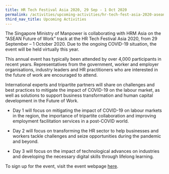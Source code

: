 ```yaml
---
title: HR Tech Festival Asia 2020, 29 Sep - 1 Oct 2020
permalink: /activities/upcoming-activities/hr-tech-fest-asia-2020-asean-fow-track/
third_nav_title: Upcoming Activities
---
```

The Singapore Ministry of Manpower is collaborating with HRM Asia on the “ASEAN Future of Work” track at the HR Tech Festival Asia 2020, from 29 September – 1 October 2020. Due to the ongoing COVID-19 situation, the event will be held virtually this year.

This annual event has typically been attended by over 4,000 participants in recent years. Representatives from the government, worker and employer organisations, industry leaders and HR practitioners who are interested in the future of work are encouraged to attend.

International experts and tripartite partners will share on challenges and best practices to mitigate the impact of COVID-19 on the labour market, as well as solutions to support business transformation and human capital development in the Future of Work.

- Day 1 will focus on mitigating the impact of COVID-19 on labour markets in the region, the importance of tripartite collaboration and improving employment facilitation services in a post-COVID world.

- Day 2 will focus on transforming the HR sector to help businesses and workers tackle challenges and seize opportunities during the pandemic and beyond.

- Day 3 will focus on the impact of technological advances on industries and developing the necessary digital skills through lifelong learning.

To sign up for the event, visit the event webpage [here](https://www.hrtechfestivalasia.com/). 
